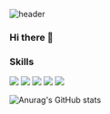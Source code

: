 ![header](https://capsule-render.vercel.app/api?type=Waving&height=200&text=Pig-Mongkey&fontAlignY=40&fontColor=ffcc00&animation=scaleIn)

### Hi there 👋

<!--
**PIGMONGKEY/PIGMONGKEY** is a ✨ _special_ ✨ repository because its `README.md` (this file) appears on your GitHub profile.

Here are some ideas to get you started:

- 🔭 I’m currently working on ...
- 🌱 I’m currently learning ...
- 👯 I’m looking to collaborate on ...
- 🤔 I’m looking for help with ...
- 💬 Ask me about ...
- 📫 How to reach me: ...
- 😄 Pronouns: ...
- ⚡ Fun fact: ...
-->

### Skills

<!-- Firebase -->
<!-- Java -->
<!-- MySQL -->
<!-- Eclipse -->
<!-- github -->
<a><img src="https://img.shields.io/badge/firebase-%23FFCA28?style=flat&logo=firebase&logoColor=white"></a>
<img src="https://img.shields.io/badge/JAVA-007396?style=for-the-badge&logo=java&logoColor=white">
<img src="https://img.shields.io/badge/MySQL-4479A1?style=for-the-badge&logo=MySQL&logoColor=white">
<img src="https://img.shields.io/badge/Eclipse-2C2255?style=for-the-badge&logo=Eclipse%20IDE&logoColor=white">
<img src="https://img.shields.io/badge/github-181717?style=for-the-badge&logo=github&logoColor=white">

![Anurag's GitHub stats](https://github-readme-stats.vercel.app/api?username=PIGMONGKEY&show_icons=true&theme=gruvbox_light)
